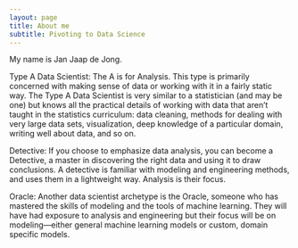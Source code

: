 ```yaml
---
layout: page
title: About me
subtitle: Pivoting to Data Science
---
```


My name is Jan Jaap de Jong.

Type A Data Scientist:
 The A is for Analysis. This type is primarily concerned with making sense of data or working with it in a fairly static way. The Type A Data Scientist is very similar to a statistician (and may be one) but knows all the practical details of working with data that aren’t taught in the statistics curriculum: data cleaning, methods for dealing with very large data sets, visualization, deep knowledge of a particular domain, writing well about data, and so on.

Detective:
 If you choose to emphasize data analysis, you can become a Detective, a master in discovering the right data and using it to draw conclusions. A detective is familiar with modeling and engineering methods, and uses them in a lightweight way. Analysis is their focus.

Oracle:
 Another data scientist archetype is the Oracle, someone who has mastered the skills of modeling and the tools of machine learning. They will have had exposure to analysis and engineering but their focus will be on modeling—either general machine learning models or custom, domain specific models.
